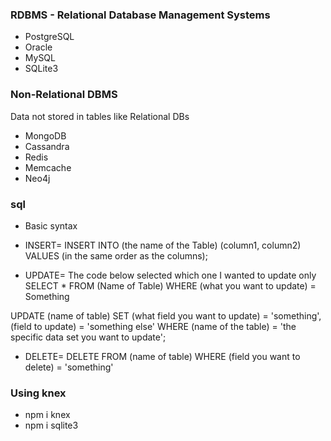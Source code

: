 ### RDBMS - Relational Database Management Systems

- PostgreSQL
- Oracle
- MySQL
- SQLite3

### Non-Relational DBMS
Data not stored in tables like Relational DBs

- MongoDB
- Cassandra
- Redis
- Memcache
- Neo4j

### sql

- Basic syntax

- INSERT=
INSERT INTO (the name of the Table) (column1, column2) VALUES (in the same order as the columns);

- UPDATE=
The code below selected which one I wanted to update only
SELECT * FROM (Name of Table)
WHERE (what you want to update) = Something

UPDATE (name of table)
SET (what field you want to update) = 'something', (field to update) = 'something else'
WHERE (name of the table) = 'the specific data set you want to update';

- DELETE=
DELETE FROM (name of table) WHERE (field you want to delete) = 'something'

### Using knex
- npm i knex
- npm i sqlite3
